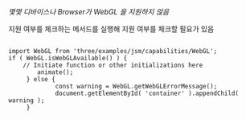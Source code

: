 *몇몇 디바이스나 Browser가 WebGL 을 지원하지 않음*

지원 여부를 체크하는 메서드를 실행해 지원 여부를 체크할 필요가 있음

```

import WebGL from 'three/examples/jsm/capabilities/WebGL';
if ( WebGL.isWebGLAvailable() ) {
	// Initiate function or other initializations here
		animate();
	 } else {
			 const warning = WebGL.getWebGLErrorMessage();
			 document.getElementById( 'container' ).appendChild( warning ); 
	 }

```